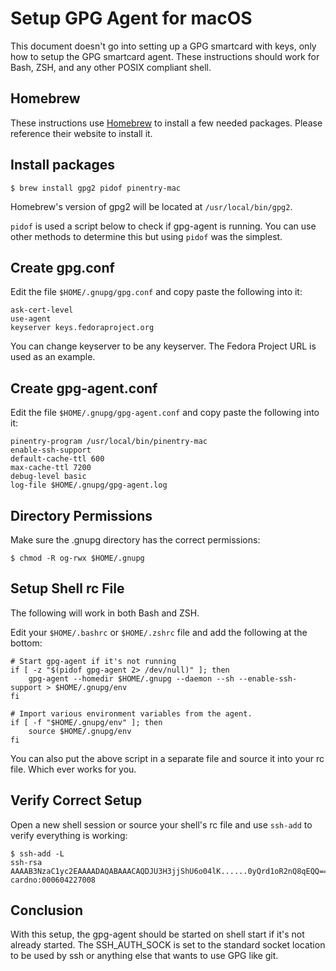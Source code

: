 Setup GPG Agent for macOS
=========================

This document doesn\'t go into setting up a GPG smartcard with keys,
only how to setup the GPG smartcard agent. These instructions should
work for Bash, ZSH, and any other POSIX compliant shell.

Homebrew
--------

These instructions use [Homebrew](https://brew.sh/) to install a few
needed packages. Please reference their website to install it.

Install packages
----------------

    $ brew install gpg2 pidof pinentry-mac

Homebrew\'s version of gpg2 will be located at `/usr/local/bin/gpg2`.

`pidof` is used a script below to check if gpg-agent is running. You can
use other methods to determine this but using `pidof` was the simplest.

Create gpg.conf
---------------

Edit the file `$HOME/.gnupg/gpg.conf` and copy paste the following into
it:

    ask-cert-level
    use-agent
    keyserver keys.fedoraproject.org

You can change keyserver to be any keyserver. The Fedora Project URL is
used as an example.

Create gpg-agent.conf
---------------------

Edit the file `$HOME/.gnupg/gpg-agent.conf` and copy paste the following
into it:

    pinentry-program /usr/local/bin/pinentry-mac
    enable-ssh-support
    default-cache-ttl 600
    max-cache-ttl 7200
    debug-level basic
    log-file $HOME/.gnupg/gpg-agent.log

Directory Permissions
---------------------

Make sure the .gnupg directory has the correct permissions:

    $ chmod -R og-rwx $HOME/.gnupg

Setup Shell rc File
-------------------

The following will work in both Bash and ZSH.

Edit your `$HOME/.bashrc` or `$HOME/.zshrc` file and add the following
at the bottom:

    # Start gpg-agent if it's not running
    if [ -z "$(pidof gpg-agent 2> /dev/null)" ]; then
        gpg-agent --homedir $HOME/.gnupg --daemon --sh --enable-ssh-support > $HOME/.gnupg/env
    fi

    # Import various environment variables from the agent.
    if [ -f "$HOME/.gnupg/env" ]; then
        source $HOME/.gnupg/env
    fi

You can also put the above script in a separate file and source it into
your rc file. Which ever works for you.

Verify Correct Setup
--------------------

Open a new shell session or source your shell\'s rc file and use
`ssh-add` to verify everything is working:

    $ ssh-add -L
    ssh-rsa AAAAB3NzaC1yc2EAAAADAQABAAACAQDJU3H3jjShU6o04lK......0yQrd1oR2nQ8qEQQ== cardno:000604227008

Conclusion
----------

With this setup, the gpg-agent should be started on shell start if it\'s
not already started. The SSH\_AUTH\_SOCK is set to the standard socket
location to be used by ssh or anything else that wants to use GPG like
git.
